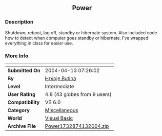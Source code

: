 ﻿<div align="center">

## Power


</div>

### Description

Shutdown, reboot, log off, standby or hibernate system. Also included code how to detect when computer goes standby or hibernate. I've wrapped everything in class for easier use.
 
### More Info
 


<span>             |<span>
---                |---
**Submitted On**   |2004-04-13 07:26:02
**By**             |[Hrvoje  Butina](https://github.com/Planet-Source-Code/PSCIndex/blob/master/ByAuthor/hrvoje-butina.md)
**Level**          |Intermediate
**User Rating**    |4.8 (43 globes from 9 users)
**Compatibility**  |VB 6\.0
**Category**       |[Miscellaneous](https://github.com/Planet-Source-Code/PSCIndex/blob/master/ByCategory/miscellaneous__1-1.md)
**World**          |[Visual Basic](https://github.com/Planet-Source-Code/PSCIndex/blob/master/ByWorld/visual-basic.md)
**Archive File**   |[Power1732874132004\.zip](https://github.com/Planet-Source-Code/hrvoje-butina-power__1-53118/archive/master.zip)








